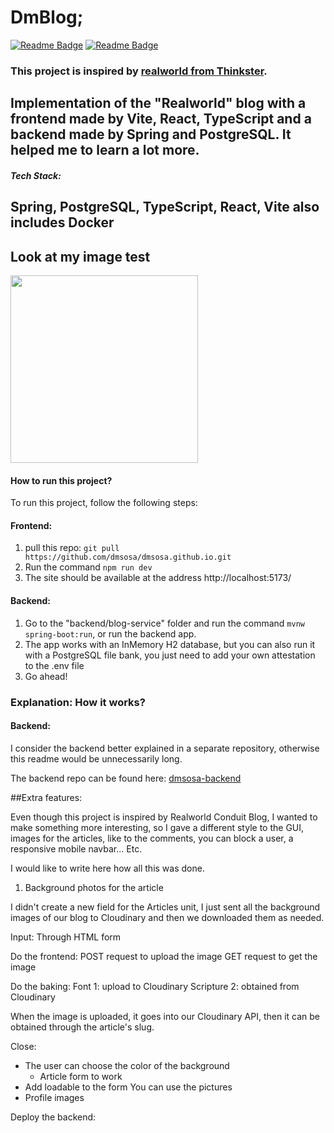 # DmBlog;

[![Readme Badge](https://img.shields.io/badge/lang-en-lightgreen?style=flat)](https://github.com/dmsosa/dmblog/blob/main/readme.md) [![Readme Badge](https://img.shields.io/badge/lang-de-red?style=flat)](https://github.com/dmsosa/dmblog/blob/main/readme.de.md)

### This project is inspired by  [realworld from Thinkster](https://github.com/gothinkster/realworld).

Implementation of the "Realworld" blog with a frontend made by Vite, React, TypeScript and a backend made by Spring and PostgreSQL. It helped me to learn a lot more.
---
##### Tech Stack:
Spring, PostgreSQL, TypeScript, React, Vite
also includes Docker
---

<h2>Look at my image test</h2>
<img src="https://previews.123rf.com/images/photosvit/photosvit1911/photosvit191111677/135106247-economics-and-finance-financial-wellbeing-savings-account-savings-deposit-is-convenient-flexible-way.jpg" width="300px"/>


#### How to run this project?

To run this project, follow the following steps:

#### Frontend:

1. pull this repo: `git pull https://github.com/dmsosa/dmsosa.github.io.git`
2. Run the command `npm run dev`
3. The site should be available at the address http://localhost:5173/

#### Backend:

1. Go to the "backend/blog-service" folder and run the command `mvnw spring-boot:run`, or run the backend app.
2. The app works with an InMemory H2 database, but you can also run it with a PostgreSQL file bank, you just need to add your own attestation to the .env file
3. Go ahead!

### Explanation: How it works?

#### Backend:

I consider the backend better explained in a separate repository, otherwise this readme would be unnecessarily long.

The backend repo can be found here: [dmsosa-backend](https://github.com/dmsosa/dmblog-backend)


##Extra features:

Even though this project is inspired by Realworld Conduit Blog, I wanted to make something more interesting, so I gave a different style to the GUI, images for the articles, like to the comments, you can block a user, a responsive mobile navbar... Etc.

I would like to write here how all this was done.

1. Background photos for the article

I didn't create a new field for the Articles unit, I just sent all the background images of our blog to Cloudinary and then we downloaded them as needed.

Input: Through HTML form

Do the frontend:
POST request to upload the image
GET request to get the image

Do the baking:
Font 1: upload to Cloudinary
Scripture 2: obtained from Cloudinary

When the image is uploaded, it goes into our Cloudinary API, then it can be obtained through the article's slug.

Close:
* The user can choose the color of the background
    * Article form to work
* Add loadable to the form
You can use the pictures
* Profile images

Deploy the backend:


